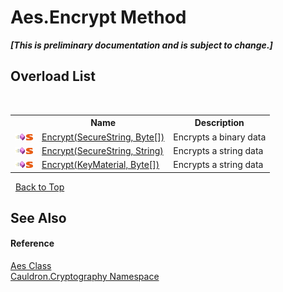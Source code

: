 # Aes.Encrypt Method 
 _**\[This is preliminary documentation and is subject to change.\]**_


## Overload List
&nbsp;<table><tr><th></th><th>Name</th><th>Description</th></tr><tr><td>![Public method](media/pubmethod.gif "Public method")![Static member](media/static.gif "Static member")</td><td><a href="M_Cauldron_Cryptography_Aes_Encrypt_1">Encrypt(SecureString, Byte[])</a></td><td>
Encrypts a binary data</td></tr><tr><td>![Public method](media/pubmethod.gif "Public method")![Static member](media/static.gif "Static member")</td><td><a href="M_Cauldron_Cryptography_Aes_Encrypt_2">Encrypt(SecureString, String)</a></td><td>
Encrypts a string data</td></tr><tr><td>![Public method](media/pubmethod.gif "Public method")![Static member](media/static.gif "Static member")</td><td><a href="M_Cauldron_Cryptography_Aes_Encrypt">Encrypt(KeyMaterial, Byte[])</a></td><td>
Encrypts a string data</td></tr></table>&nbsp;
<a href="#aes.encrypt-method">Back to Top</a>

## See Also


#### Reference
<a href="T_Cauldron_Cryptography_Aes">Aes Class</a><br /><a href="N_Cauldron_Cryptography">Cauldron.Cryptography Namespace</a><br />
